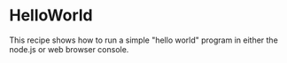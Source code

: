 # HelloWorld

This recipe shows how to run a simple "hello world" program in either the node.js or web browser console.
